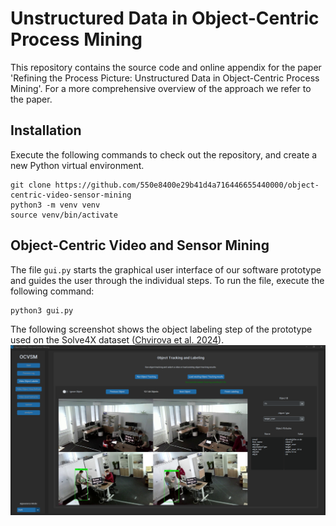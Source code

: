 # Unstructured Data in Object-Centric Process Mining

This repository contains the source code and online appendix for the paper 'Refining the Process Picture: Unstructured Data in Object-Centric Process Mining'. 
For a more comprehensive overview of the approach we refer to the paper.


## Installation

Execute the following commands to check out the repository, and create a new Python virtual environment.

```
git clone https://github.com/550e8400e29b41d4a716446655440000/object-centric-video-sensor-mining
python3 -m venv venv
source venv/bin/activate
```


## Object-Centric Video and Sensor Mining

The file `gui.py` starts the graphical user interface of our software prototype and guides the user through the individual steps.
To run the file, execute the following command:
```
python3 gui.py
```

The following screenshot shows the object labeling step of the prototype used on the Solve4X dataset ([Chvirova et al. 2024](https://doi.org/10.1016/j.dib.2024.110716)).
![Alt text](https://github.com/550e8400e29b41d4a716446655440000/object-centric-video-sensor-mining/blob/main/figures/OCVSM_prototype_screenshot.PNG?raw=true "Screenshot")
